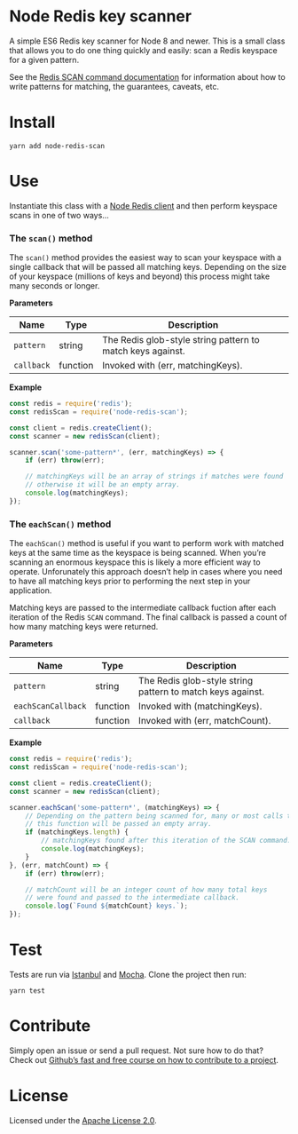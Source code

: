 # Node Redis key scanner

A simple ES6 Redis key scanner for Node 8 and newer. This is a small class that allows you to do one thing quickly and easily: scan a Redis keyspace for a given pattern.

See the [Redis SCAN command documentation](https://redis.io/commands/scan) for information about how to write patterns for matching, the guarantees, caveats, etc.

# Install

```
yarn add node-redis-scan
```

# Use

Instantiate this class with a [Node Redis client](https://github.com/NodeRedis/node_redis) and then perform keyspace scans in one of two ways...

### The `scan()` method

The `scan()` method provides the easiest way to scan your keyspace with a single callback that will be passed all matching keys. Depending on the size of your keyspace (millions of keys and beyond) this process might take many seconds or longer.

**Parameters**

|Name|Type|Description|
|-|-|-|
|`pattern`|string|The Redis glob-style string pattern to match keys against.|
|`callback`|function|Invoked with (err, matchingKeys).|

**Example**

```js
const redis = require('redis');
const redisScan = require('node-redis-scan');

const client = redis.createClient();
const scanner = new redisScan(client);

scanner.scan('some-pattern*', (err, matchingKeys) => {
	if (err) throw(err);

	// matchingKeys will be an array of strings if matches were found
	// otherwise it will be an empty array.
	console.log(matchingKeys);
});
```

### The `eachScan()` method

The `eachScan()` method is useful if you want to perform work with matched keys at the same time as the keyspace is being scanned. When you’re scanning an enormous keyspace this is likely a more efficient way to operate. Unforunately this approach doesn’t help in cases where you need to have all matching keys prior to performing the next step in your application.

Matching keys are passed to the intermediate callback fuction after each iteration of the Redis `SCAN` command. The final callback is passed a count of how many matching keys were returned.

**Parameters**

|Name|Type|Description|
|-|-|-|
|`pattern`|string|The Redis glob-style string pattern to match keys against.|
|`eachScanCallback`|function|Invoked with (matchingKeys).|
|`callback`|function|Invoked with (err, matchCount).|

**Example**

```js
const redis = require('redis');
const redisScan = require('node-redis-scan');

const client = redis.createClient();
const scanner = new redisScan(client);

scanner.eachScan('some-pattern*', (matchingKeys) => {
    // Depending on the pattern being scanned for, many or most calls to
    // this function will be passed an empty array.
	if (matchingKeys.length) {
		// matchingKeys found after this iteration of the SCAN command.
		console.log(matchingKeys);
	}
}, (err, matchCount) => {
	if (err) throw(err);

	// matchCount will be an integer count of how many total keys
	// were found and passed to the intermediate callback.
	console.log(`Found ${matchCount} keys.`);
});
```

# Test

Tests are run via [Istanbul](https://github.com/istanbuljs/nyc) and [Mocha](https://github.com/mochajs/mocha). Clone the project then run:

```
yarn test
```

# Contribute

Simply open an issue or send a pull request. Not sure how to do that? Check out [Github’s fast and free course on how to contribute to a project](https://egghead.io/courses/how-to-contribute-to-an-open-source-project-on-github).

# License

Licensed under the [Apache License 2.0](http://www.apache.org/licenses/LICENSE-2.0.html).
